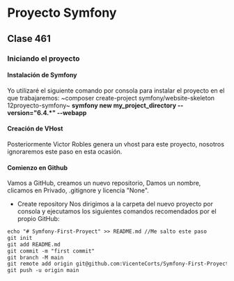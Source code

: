# Proyecto Symfony
## Clase 461
### Iniciando el proyecto
#### Instalación de Symfony
Yo utilizaré el siguiente comando por consola para instalar el proyecto en el que trabajaremos:
~composer create-project symfony/website-skeleton 12proyecto-symfony~
**symfony new my_project_directory --version="6.4.*" --webapp**

#### Creación de VHost
Posteriormente Victor Robles genera un vhost para este proyecto, nosotros ignoraremos este paso en esta ocasión.

#### Comienzo en Github
Vamos a GitHub, creamos un nuevo repositorio, Damos un nombre, clicamos en Privado, .gitignore y licencia "None".
- Create repository
Nos dirigimos a la carpeta del nuevo proyecto por consola y ejecutamos los siguientes comandos recomendados por el propio GitHub:
```html
echo "# Symfony-First-Proyect" >> README.md //Me salto este paso
git init
git add README.md
git commit -m "first commit"
git branch -M main
git remote add origin git@github.com:VicenteCorts/Symfony-First-Proyect.git
git push -u origin main
```
